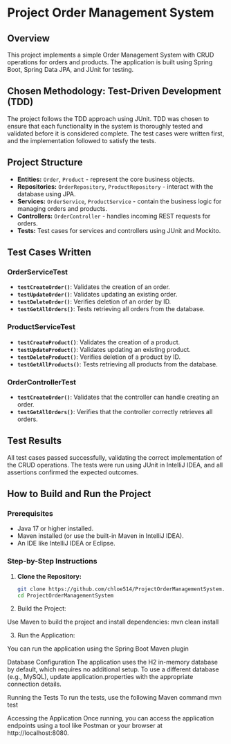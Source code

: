 # Project Order Management System

## Overview
This project implements a simple Order Management System with CRUD operations for orders and products. The application is built using Spring Boot, Spring Data JPA, and JUnit for testing.

## Chosen Methodology: Test-Driven Development (TDD)
The project follows the TDD approach using JUnit. TDD was chosen to ensure that each functionality in the system is thoroughly tested and validated before it is considered complete. The test cases were written first, and the implementation followed to satisfy the tests.

## Project Structure
- **Entities:** `Order`, `Product` - represent the core business objects.
- **Repositories:** `OrderRepository`, `ProductRepository` - interact with the database using JPA.
- **Services:** `OrderService`, `ProductService` - contain the business logic for managing orders and products.
- **Controllers:** `OrderController` - handles incoming REST requests for orders.
- **Tests:** Test cases for services and controllers using JUnit and Mockito.

## Test Cases Written

### OrderServiceTest
- **`testCreateOrder()`**: Validates the creation of an order.
- **`testUpdateOrder()`**: Validates updating an existing order.
- **`testDeleteOrder()`**: Verifies deletion of an order by ID.
- **`testGetAllOrders()`**: Tests retrieving all orders from the database.

### ProductServiceTest
- **`testCreateProduct()`**: Validates the creation of a product.
- **`testUpdateProduct()`**: Validates updating an existing product.
- **`testDeleteProduct()`**: Verifies deletion of a product by ID.
- **`testGetAllProducts()`**: Tests retrieving all products from the database.

### OrderControllerTest
- **`testCreateOrder()`**: Validates that the controller can handle creating an order.
- **`testGetAllOrders()`**: Verifies that the controller correctly retrieves all orders.

## Test Results
All test cases passed successfully, validating the correct implementation of the CRUD operations. The tests were run using JUnit in IntelliJ IDEA, and all assertions confirmed the expected outcomes.

## How to Build and Run the Project

### Prerequisites
- Java 17 or higher installed.
- Maven installed (or use the built-in Maven in IntelliJ IDEA).
- An IDE like IntelliJ IDEA or Eclipse.

### Step-by-Step Instructions

1. **Clone the Repository:**
   ```bash
   git clone https://github.com/chloe514/ProjectOrderManagementSystem.git
   cd ProjectOrderManagementSystem

2.  Build the Project:

Use Maven to build the project and install dependencies:
mvn clean install

3. Run the Application:

You can run the application using the Spring Boot Maven plugin

Database Configuration
The application uses the H2 in-memory database by default, which requires no additional setup. To use a different database (e.g., MySQL), update application.properties with the appropriate connection details.

Running the Tests
To run the tests, use the following Maven command
mvn test

Accessing the Application
Once running, you can access the application endpoints using a tool like Postman or your browser at http://localhost:8080.







